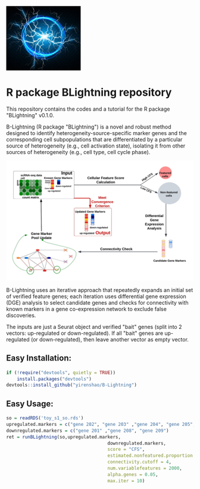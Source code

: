 <img src="https://github.com/yirenshao/B-Lightning/blob/master/blightning.jpg?raw=true" width="200">
  
# R package BLightning repository
  
  
This repository contains the codes and a tutorial for the R package "BLightning" v0.1.0. 
  
B-Lightning (R package "BLightning") is a novel and robust method designed to identify
heterogeneity-source-specific marker genes and the corresponding cell subpopulations that
are differentiated by a particular source of heterogeneity (e.g., cell activation state), isolating
it from other sources of heterogeneity (e.g., cell type, cell cycle phase).
   
<img src="https://github.com/yirenshao/B-Lightning/blob/master/blightning_workflow.jpeg?raw=true">

  
B-Lightning uses an iterative approach that repeatedly expands an initial set of verified feature genes; each iteration
uses differential gene expression (DGE) analysis to select candidate genes and checks
for connectivity with known markers in a gene co-expression network to exclude false discoveries.
  
The inputs are just a Seurat object and verified "bait" genes (split into 2 vectors: up-regulated or down-regulated). If all "bait" genes are up-regulated (or down-regulated), then leave another vector as empty vector.
  

## Easy Installation:
  
```R
if (!require("devtools", quietly = TRUE))
    install.packages("devtools")
devtools::install_github("yirenshao/B-Lightning")
```

## Easy Usage:

```R
so = readRDS('toy_s1_so.rds')
upregulated.markers = c("gene 202", "gene 203" ,"gene 204", "gene 205", "gene 206", "gene 207", "gene 210")
downregulated.markers = c("gene 201" ,"gene 208", "gene 209")
ret = runBLightning(so,upregulated.markers,
                                      downregulated.markers,
                                      score = "CFS",
                                      estimated.nonfeatured.proportion = 0.92,
                                      connectivity.cutoff = 4,
                                      num.variablefeatures = 2000,
                                      alpha.genes = 0.05,
                                      max.iter = 10)
                                      
```

